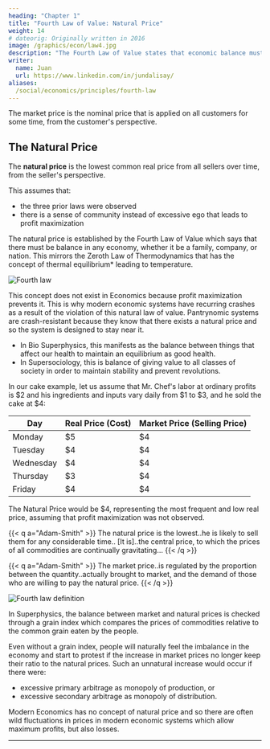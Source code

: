 ```yaml
---
heading: "Chapter 1"
title: "Fourth Law of Value: Natural Price"
weight: 14
# dateorig: Originally written in 2016
image: /graphics/econ/law4.jpg
description: "The Fourth Law of Value states that economic balance must be maintained to allow natural prices"
writer:
  name: Juan
  url: https://www.linkedin.com/in/jundalisay/
aliases:
  /social/economics/principles/fourth-law
---
```




The market price is the nominal price that is applied on all customers for some time, from the customer's perspective. 


## The Natural Price

The **natural price** is the lowest common real price from all sellers over time, from the seller's perspective. 

This assumes that:
- the three prior laws were observed 
- there is a sense of community instead of excessive ego that leads to profit maximization

The natural price is established by the Fourth Law of Value which says that there must be balance in any economy, whether it be a family, company, or nation. This mirrors the Zeroth Law of Thermodynamics that has the concept of thermal equilibrium* leading to temperature. 

![Fourth law](/graphics/econ/law4.jpg)

This concept does not exist in Economics because profit maximization prevents it. This is why modern economic systems have recurring crashes as a result of the violation of this natural law of value. Pantrynomic systems are crash-resistant because they know that there exists a natural price and so the system is designed to stay near it. 

- In Bio Superphysics, this manifests as the balance between things that affect our health to maintain an equilibrium as good health.
- In Supersociology, this is balance of giving value to all classes of society in order to maintain stability and prevent revolutions.


In our cake example, let us assume that Mr. Chef's labor at ordinary profits is $2 and his ingredients and inputs vary daily from $1 to $3, and he sold the cake at $4:

Day | Real Price (Cost)| Market Price (Selling Price)
--- | --- | ---
Monday | $5 | $4
Tuesday | $4 | $4
Wednesday | $4 | $4
Thursday | $3 | $4
Friday | $4 | $4

The Natural Price would be $4, representing the most frequent and low real price, assuming that profit maximization was not observed.

{{< q a="Adam-Smith" >}}
The natural price is the lowest..he is likely to sell them for any considerable time.. [It is]..the central price, to which the prices of all commodities are continually gravitating... 
{{< /q >}}

{{< q a="Adam-Smith" >}}
The market price..is regulated by the proportion between the quantity..actually brought to market, and the demand of those who are willing to pay the natural price.
{{< /q >}}


![Fourth law definition](/graphics/law4.png)
<!-- ![4](https://sorasystem.sirv.com/graphics/4.png) -->

In Superphysics, the balance between market and natural prices is checked through a grain index which compares the prices of commodities relative to the common grain eaten by the people. 

Even without a grain index, people will naturally feel the imbalance in the economy and start to protest if the increase in market prices no longer keep their ratio to the natural prices. Such an unnatural increase would occur if there were:

- excessive primary arbitrage as monopoly of production, or
- excessive secondary arbitrage as monopoly of distribution.  
<!-- distribution or retail of the produced goods and services were stifled by excessive secondary arbitrage.   -->

Modern Economics has no concept of natural price and so there are often wild fluctuations in prices in modern economic systems which allow maximum profits, but also losses.
 

<!-- ## The Resulting Concepts from the Fourth Law

The resulting concepts from the Fourth Law of Value are:

- Natural Price
- Socio-economic Balance as Demand-Capital-Industry-Trade ratios
- The militant class (as a ruling government) to ensure this balance -->

---

